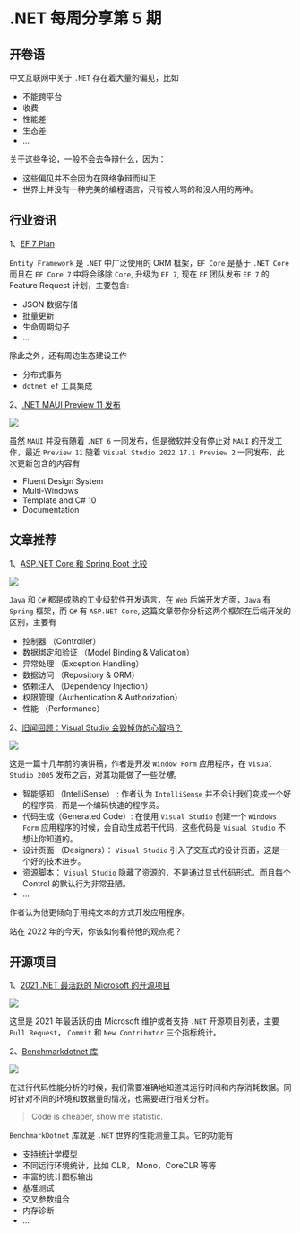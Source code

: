 # .NET 每周分享第 5 期

## 开卷语

中文互联网中关于 `.NET` 存在着大量的偏见，比如

- 不能跨平台
- 收费
- 性能差
- 生态差
- ...

关于这些争论，一般不会去争辩什么，因为：

- 这些偏见并不会因为在网络争辩而纠正
- 世界上并没有一种完美的编程语言，只有被人骂的和没人用的两种。

## 行业资讯

1、[EF 7 Plan](https://devblogs.microsoft.com/dotnet/announcing-the-plan-for-ef7/)

`Entity Framework` 是 `.NET` 中广泛使用的 ORM 框架，`EF Core` 是基于 `.NET Core` 而且在 `EF Core 7` 中将会移除 `Core`, 升级为 `EF 7`, 现在 `EF` 团队发布 `EF 7` 的 Feature Request 计划，主要包含:

- JSON 数据存储
- 批量更新
- 生命周期勾子
- ...

除此之外，还有周边生态建设工作

- 分布式事务
- `dotnet ef` 工具集成

2、[.NET MAUI Preview 11 发布](https://devblogs.microsoft.com/dotnet/announcing-dotnet-maui-preview-11/)

![](https://dotnetweeklyimages.blob.core.windows.net/005/maui-11.png)

虽然 `MAUI` 并没有随着 `.NET 6` 一同发布，但是微软并没有停止对 `MAUI` 的开发工作，最近 `Preview 11` 随着 `Visual Studio 2022 17.1 Preview 2` 一同发布，此次更新包含的内容有

- Fluent Design System
- Multi-Windows
- Template and C# 10
- Documentation

## 文章推荐

1、[ASP.NET Core 和 Spring Boot 比较](https://medium.com/@putuprema/spring-boot-vs-asp-net-core-a-showdown-1d38b89c6c2d)

![](https://dotnetweeklyimages.blob.core.windows.net/005/spring-vs-dotnet.png)

`Java` 和 `C#` 都是成熟的工业级软件开发语言，在 `Web` 后端开发方面，`Java` 有 `Spring` 框架，而 `C#` 有 `ASP.NET Core`, 这篇文章带你分析这两个框架在后端开发的区别，主要有

- 控制器 （Controller）
- 数据绑定和验证 （Model Binding & Validation）
- 异常处理 （Exception Handling）
- 数据访问 （Repository & ORM）
- 依赖注入 （Dependency Injection）
- 权限管理（Authentication & Authorization）
- 性能 （Performance）

2、[旧闻回顾：Visual Studio 会毁掉你的心智吗？](http://charlespetzold.com/etc/DoesVisualStudioRotTheMind.html)

![](https://dotnetweeklyimages.blob.core.windows.net/005/vs.png)

这是一篇十几年前的演讲稿，作者是开发 `Window Form` 应用程序，在 `Visual Studio 2005` 发布之后，对其功能做了一些*吐槽*。

- 智能感知 （IntelliSense） : 作者认为 `IntelliSense` 并不会让我们变成一个好的程序员，而是一个编码快速的程序员。
- 代码生成（Generated Code）: 在使用 `Visual Studio` 创建一个 `Windows Form` 应用程序的时候，会自动生成若干代码，这些代码是 `Visual Studio` 不想让你知道的。
- 设计页面 （Designers）： `Visual Studio` 引入了交互式的设计页面，这是一个好的技术进步。
- 资源脚本： `Visual Studio` 隐藏了资源的，不是通过显式代码形式。而且每个 Control 的默认行为非常丑陋。
- ...

作者认为他更倾向于用纯文本的方式开发应用程序。

站在 2022 年的今天，你该如何看待他的观点呢？

## 开源项目

1、[2021 .NET 最活跃的 Microsoft 的开源项目](https://pbs.twimg.com/media/FICYOcDWUAIFkXw?format=png&name=900x900)

![](https://dotnetweeklyimages.blob.core.windows.net/005/dotnet-oss-ms.png)

这里是 2021 年最活跃的由 Microsoft 维护或者支持 `.NET` 开源项目列表，主要 `Pull Request`， `Commit` 和 `New Contributor` 三个指标统计。

2、[Benchmarkdotnet 库](https://benchmarkdotnet.org/articles/overview.html)

![](https://dotnetweeklyimages.blob.core.windows.net/005/benchmark.png)

在进行代码性能分析的时候，我们需要准确地知道其运行时间和内存消耗数据。同时针对不同的环境和数据量的情况，也需要进行相关分析。

> Code is cheaper, show me statistic.

`BenchmarkDotnet` 库就是 `.NET` 世界的性能测量工具。它的功能有

- 支持统计学模型
- 不同运行环境统计，比如 CLR， Mono，CoreCLR 等等
- 丰富的统计图标输出
- 基准测试
- 交叉参数组合
- 内存诊断
- ...
